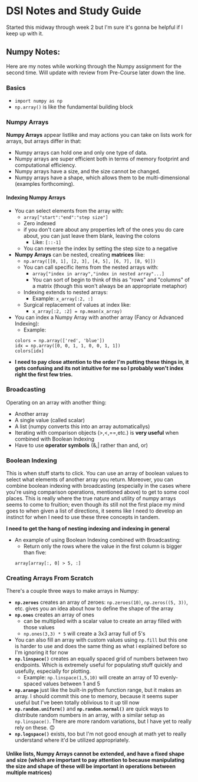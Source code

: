 # DSI Notes and Study Guide
Started this midway through week 2 but I'm sure it's gonna be helpful if I keep up with it.

## Numpy Notes:
Here are my notes while working through the Numpy assignment for the second time. Will update with review from Pre-Course later down the line.
### **Basics**
- `import numpy as np`
- `np.array()` is like the fundamental building block

### **Numpy Arrays**
**Numpy Arrays** appear listlike and may actions you can take on lists work for arrays, but arrays differ in that:
- Numpy arrays can hold one and only one type of data.
- Numpy arrays are super efficient both in terms of memory footprint and computational efficiency.
- Numpy arrays have a size, and the size cannot be changed.
- Numpy arrays have a shape, which allows them to be multi-dimensional (examples forthcoming).
#### **Indexing Numpy Arrays**
- You can select elements from the array with:
    - `array["start":"end":"step size"]`
    - Zero indexed
    - if you don't care about any properties left of the ones you do care about, you can just leave them blank, leaving the colons
        - Like: `[::-1]`
    - You can reverse the index by setting the step size to a negative
- **Numpy Arrays** can be nested, creating **matrices** like:
    - ``np.array([[0, 1], [2, 3], [4, 5], [6, 7], [8, 9]])``
    - You can call specific items from the nested arrays with: 
        - `array["index in array","index in nested array"...]`
        - You can sort of begin to think of this as "rows" and "columns" of a matrix (though this won't always be an appropriate metaphor)
    - Indexing extends to nested arrays:
        - Example: `x_array[:2, :]`
    - Surgical replacement of values at index like:
        - `x_array[:2, :2] = np.mean(x_array)`
- You can index a Numpy Array with another array (Fancy or Advanced Indexing):
    - Example: 
    ```
    colors = np.array(['red', 'blue'])
    idx = np.array([0, 0, 1, 1, 0, 0, 1, 1])
    colors[idx]
    ```
- **I need to pay close attention to the order I'm putting these things in, it gets confusing and its not intuitive for me so I probably won't index right the first few tries.**

### **Broadcasting**
Operating on an array with another thing:
- Another array
- A single value (called scalar)
- A list (numpy converts this into an array automaticallys)
- Iterating with comparison objects (>,<,==,etc.) is **very useful** when combined with Boolean Indexing
- Have to use **operator symbols** (&,| rather than and, or)

### **Boolean Indexing**
This is when stuff starts to click. You can use an array of boolean values to select what elements of another array you return. Moreover, you can combine boolean indexing with broadcasting (especially in the cases where you're using comparison operations, mentioned above) to get to some cool places. This is really where the true nature and utility of numpy arrays seems to come to fruition; even though its still not the first place my mind goes to when given a list of directions, it seems like I need to develop an instinct for when I need to  use these three concepts in tandem.

**I need to get the hang of nesting indexing and indexing in general**

- An example of using Boolean Indexing combined with Broadcasting:
    - Return only the rows where the value in the first column is bigger than five:
    ```
    array[array[:, 0] > 5, :]
    ```

### **Creating Arrays From Scratch**
There's a couple three ways to make arrays in Numpy:
-  **`np.zeroes`** creates an array of zeroes:
`np.zeroes(10)`, `np.zeros((5, 3))`, etc. gives you an idea about how to define the shape of the array
- **`np.ones`** creates an array of ones
    - can be multiplied with a scalar value to create an array filled with those values
    - `np.ones(3,3) * 5` will create a 3x3 array full of 5's
- You can also fill an array with custom values using `np.fill` but this one is harder to use and does the same thing as what i explained before so I'm ignoring it for now
- **`np.linspace()`** creates an equally spaced grid of numbers between two endpoints. Which is extremely useful for populating stuff quickly and usefully, especially for plotting.
    - Example: `np.linspace(1,5,10)` will create an array of 10 evenly-spaced values between 1 and 5
- **`np.arange`** just like the built-in python function range, but it makes an array. I should commit this one to memory, because it seems super useful but I've been totally oblivious to it up till now
- **`np.random.uniform()`** and **`np.random.normal()`** are quick ways to distribute random numbers in an array, with a similar setup as `np.linspace()`. There are more random variations, but I have yet to really rely on these. :upside_down_face:
- **`np.logspace()`** exists, too but I'm not good enough at math yet to really understand where it'd be utilized appropriately.
 
 #### **Unlike lists, Numpy Arrays cannot be extended, and have a fixed shape and size (which are important to pay attention to because manipulating the size and shape of these will be important in operations between multiple matrices)**




